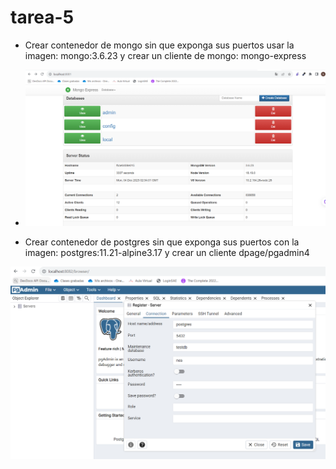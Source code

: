 # tarea-5
- Crear contenedor de mongo sin que exponga sus puertos usar la imagen: mongo:3.6.23 y crear un cliente de mongo: mongo-express

- ![mongo-express ejecución](images\mongo-express-ejecucion.png)

- Crear contenedor de postgres sin que exponga sus puertos con la imagen: postgres:11.21-alpine3.17 y crear un cliente dpage/pgadmin4

![pgadmin ejecución](images\pgadmin-conexion-postgresDb.png)
